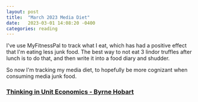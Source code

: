 ```yaml
---
layout: post
title:  "March 2023 Media Diet"
date:   2023-03-01 14:08:20 -0400
categories: reading
---
```

I've use MyFitnessPal to track what I eat, which has had a positive effect that I'm 
eating less junk food.  The best way to not eat 3 lindor truffles after lunch is to 
do that, and then write it into a food diary and shudder.

So now I'm tracking my media diet, to hopefully be more cognizant when consuming media junk food.

### [Thinking in Unit Economics - Byrne Hobart](https://capitalgains.thediff.co/p/thinking-unit-economics)
